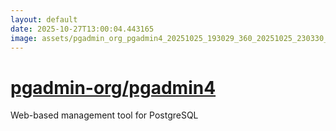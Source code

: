 ```yaml
---
layout: default
date: 2025-10-27T13:00:04.443165
image: assets/pgadmin_org_pgadmin4_20251025_193029_360_20251025_230330_9a0f3c--20251026T010349958--cropped.png
---
```


# [pgadmin-org/pgadmin4](https://github.com/pgadmin-org/pgadmin4/)

Web-based management tool for PostgreSQL
